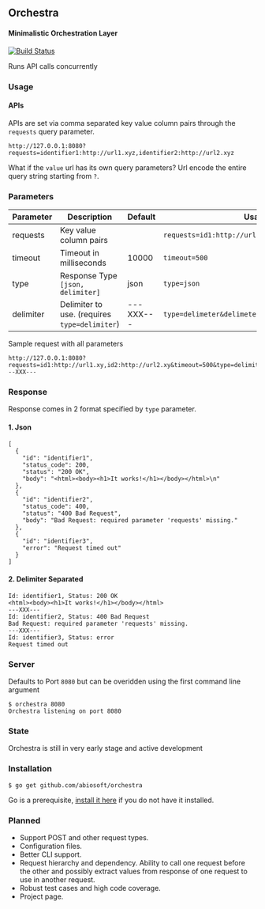 ## Orchestra
#### Minimalistic Orchestration Layer
[![Build Status](https://drone.io/github.com/abiosoft/orchestra/status.png)](https://drone.io/github.com/abiosoft/orchestra/latest)

Runs API calls concurrently

### Usage
#### APIs
APIs are set via comma separated key value column pairs through the `requests` query parameter.
```
http://127.0.0.1:8080?requests=identifier1:http://url1.xyz,identifier2:http://url2.xyz
```
What if the `value` url has its own query parameters? Url encode the entire query string starting from `?`.
### Parameters

| Parameter | Description | Default | Usage |
| --------- | ----------- | ------- | ----- |
| requests | Key value column pairs | | `requests=id1:http://url1.xy,id2:http://url2.xy` |
| timeout | Timeout in milliseconds | 10000 | `timeout=500`
| type | Response Type `[json, delimiter]`| json | `type=json`
| delimiter| Delimiter to use. (requires `type=delimiter`) | ---XXX--- | `type=delimeter&delimeter=---XXX---`

Sample request with all parameters
```
http://127.0.0.1:8080?requests=id1:http://url1.xy,id2:http://url2.xy&timeout=500&type=delimiter&delimiter=---XXX---
```

### Response
Response comes in 2 format specified by `type` parameter.
#### 1. Json
```
[
  {
    "id": "identifier1",
    "status_code": 200,
    "status": "200 OK",
    "body": "<html><body><h1>It works!</h1></body></html>\n"
  },
  {
    "id": "identifier2",
    "status_code": 400,
    "status": "400 Bad Request",
    "body": "Bad Request: required parameter 'requests' missing."
  },
  {
    "id": "identifier3",
    "error": "Request timed out"
  }
]
```
#### 2. Delimiter Separated
```
Id: identifier1, Status: 200 OK
<html><body><h1>It works!</h1></body></html>
---XXX---
Id: identifier2, Status: 400 Bad Request
Bad Request: required parameter 'requests' missing.
---XXX---
Id: identifier3, Status: error
Request timed out
```

### Server
Defaults to Port `8080` but can be overidden using the first command line argument
```
$ orchestra 8080
Orchestra listening on port 8080
```

### State
Orchestra is still in very early stage and active development

### Installation
```
$ go get github.com/abiosoft/orchestra
```
Go is a prerequisite, [install it here](https://golang.org/doc/install) if you do not have it installed.

### Planned
* Support POST and other request types.
* Configuration files.
* Better CLI support.
* Request hierarchy and dependency. Ability to call one request before the other and possibly extract values from response of one request to use in another request.
* Robust test cases and high code coverage.
* Project page.
